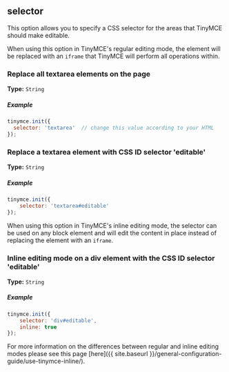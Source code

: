 ## selector

This option allows you to specify a CSS selector for the areas that TinyMCE should make editable.

When using this option in TinyMCE's regular editing mode, the element will be replaced with an `iframe` that TinyMCE will perform all operations within.

### Replace all textarea elements on the page

**Type:** `String`

##### Example

```js
tinymce.init({
  selector: 'textarea'  // change this value according to your HTML
});
```

### Replace a textarea element with CSS ID selector 'editable'

**Type:** `String`

##### Example

```js
tinymce.init({
    selector: 'textarea#editable'
});
```

When using this option in TinyMCE's inline editing mode, the selector can be used on any block element and will edit the content in place instead of replacing the element with an `iframe`.

### Inline editing mode on a div element with the CSS ID selector 'editable'

**Type:** `String`

##### Example

```js
tinymce.init({
    selector: 'div#editable',
    inline: true
});
```

For more information on the differences between regular and inline editing modes please see this page [here]({{ site.baseurl }}/general-configuration-guide/use-tinymce-inline/).
